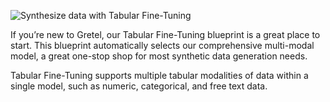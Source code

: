 ![Synthesize data with Tabular Fine-Tuning](https://blueprints.gretel.cloud/use_cases/images/tabular-ft.png "Synthesize data with Tabular Fine-Tuning")

If you’re new to Gretel, our Tabular Fine-Tuning blueprint is a great place to start. This blueprint automatically selects our comprehensive multi-modal model, a great one-stop shop for most synthetic data generation needs.

Tabular Fine-Tuning supports multiple tabular modalities of data within a single model, such as numeric, categorical, and free text data.